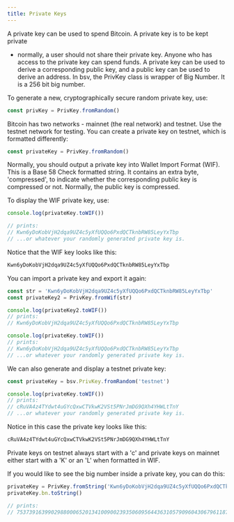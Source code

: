 ```yaml
---
title: Private Keys
---
```


A private key can be used to spend Bitcoin. A private key is to be kept private

- normally, a user should not share their private key. Anyone who has access to the private key can spend funds. A private key can be used to derive a corresponding public key, and a public key can be used to derive an address.
  In bsv, the PrivKey class is wrapper of Big Number. It is a 256 bit big number.

To generate a new, cryptographically secure random private key, use:

```typescript
const privKey = PrivKey.fromRandom()
```

Bitcoin has two networks - mainnet (the real network) and testnet. Use the testnet network for testing. You can create a private key on testnet, which is formatted differently:

```typescript
const privateKey = PrivKey.fromRandom()
```

Normally, you should output a private key into Wallet Import Format (WIF). This is a Base 58 Check formatted string. It contains an extra byte, 'compressed', to indicate whether the corresponding public key is compressed or not. Normally, the public key is compressed.

To display the WIF private key, use:

```typescript
console.log(privateKey.toWIF())

// prints:
// Kwn6yDoKobVjH2dqa9UZ4c5yXfUQQo6PxdQCTknbRW85LeyYxTbp
// ...or whatever your randomly generated private key is.
```

Notice that the WIF key looks like this:

```typescript
Kwn6yDoKobVjH2dqa9UZ4c5yXfUQQo6PxdQCTknbRW85LeyYxTbp
```

You can import a private key and export it again:

```typescript
const str = 'Kwn6yDoKobVjH2dqa9UZ4c5yXfUQQo6PxdQCTknbRW85LeyYxTbp'
const privateKey2 = PrivKey.fromWif(str)

console.log(privateKey2.toWIF())
// prints:
// Kwn6yDoKobVjH2dqa9UZ4c5yXfUQQo6PxdQCTknbRW85LeyYxTbp
```

```typescript
console.log(privateKey.toWIF())
// prints:
// Kwn6yDoKobVjH2dqa9UZ4c5yXfUQQo6PxdQCTknbRW85LeyYxTbp
// ...or whatever your randomly generated private key is.
```

We can also generate and display a testnet private key:

```typescript
const privateKey = bsv.PrivKey.fromRandom('testnet')

console.log(privateKey.toWIF())
// prints:
// cRuVA4z4TYdwt4uGYcQxwCTVkwK2VSt5PNrJmDG9QXh4YHWLtTnY
// ...or whatever your randomly generated private key is.
```

Notice in this case the private key looks like this:

```typescript
cRuVA4z4TYdwt4uGYcQxwCTVkwK2VSt5PNrJmDG9QXh4YHWLtTnY
```

Private keys on testnet always start with a 'c' and private keys on mainnet either start with a 'K' or an 'L' when formatted in WIF.

If you would like to see the big number inside a private key, you can do this:

```typescript
privateKey = PrivKey.fromString('Kwn6yDoKobVjH2dqa9UZ4c5yXfUQQo6PxdQCTknbRW85LeyYxTbp')
privateKey.bn.toString()

// prints:
// 7537391639902988000652013410090023935060956443631057909604306796118758817057
```
